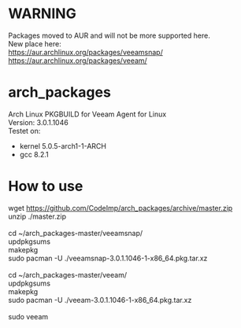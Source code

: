 # WARNING
Packages moved to AUR and will not be more supported here.</br>
New place here:</br>
https://aur.archlinux.org/packages/veeamsnap/ </br>
https://aur.archlinux.org/packages/veeam/ </br>
# arch_packages
Arch Linux PKGBUILD for Veeam Agent for Linux</br>
Version: 3.0.1.1046</br>
Testet on:
  - kernel 5.0.5-arch1-1-ARCH
  - gcc 8.2.1
# How to use


wget https://github.com/CodeImp/arch_packages/archive/master.zip</br>
unzip ./master.zip</br>
</br>
cd ~/arch_packages-master/veeamsnap/</br>
updpkgsums</br>
makepkg</br>
sudo pacman -U ./veeamsnap-3.0.1.1046-1-x86_64.pkg.tar.xz</br>
</br>
cd ~/arch_packages-master/veeam/</br>
updpkgsums</br>
makepkg</br>
sudo pacman -U ./veeam-3.0.1.1046-1-x86_64.pkg.tar.xz</br>
</br>
sudo veeam</br>
